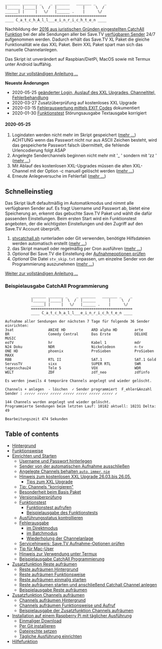     _______ _______ _    _ _______   _______ _    _
    |______ |_____|  \  /  |______      |     \  /
    ______| |     |   \/   |______ .    |      \/  
    ===============================================
    ____ C_a_t_c_h_A_l_l___e_i_n_r_i_c_h_t_e_n ____

Nachbildung der [2016 aus juristischen Gründen eingestellten CatchAll Funktion](https://tv-forum.info/viewtopic.php?f=33&t=619) bei der alle Sendungen aller bei Save.TV [verfügbaren Sender](https://hilfe.save.tv/Knowledgebase/50080/Senderliste) 24/7 aufgenommen werden. Dadurch erhält das Save.TV XL Paket die gleiche Funktionalität wie das XXL Paket. Beim XXL Paket spart man sich das manuelle Channelanlegen.

Das Skript ist unverändert auf Raspbian/DietPi, MacOS sowie mit Termux unter Android lauffähig.  

[Weiter zur vollständigen Anleitung ...](README-ext.md#table-of-contents)

**Neueste Änderungen**
  * 2020-05-25 [geänderter Login, Auslauf des XXL Upgrades, Channeltitel, Fehlerbehandlung](#2020-05-25)
  * 2020-03-27 Zusatzüberprüfung auf kostenloses XXL Upgrade
  * 2020-03-15 [Fehlerauswertung mittels EXIT Codes](README-ext.md#im-batchmodus) dokumentiert
  * 2020-01-30 [Funktionstest](README-ext.md#funktionstest) Störungsausgabe Textausgabe korrigiert

#### 2020-05-25
1. Logindaten werden nicht mehr im Skript gespeichert ([mehr …](README-ext.md#username-und-passwort))
ACHTUNG wenn das Passwort nicht nur aus ASCII Zeichen besteht, wird das gespeicherte Passwort falsch übermittelt, die fehlende Urlencodierung folgt ASAP
2. Angelegte Senderchannels beginnen nicht mehr mit '_ ' sondern mit 'zz ' ([mehr …](README-ext.md#aufbau-der-channeltitel))
3. Mit Ablauf des kostenlosen XXL-Upgrades müssen die alten XXL-Channel mit der Option -c manuell gelöscht werden ([mehr …](README-ext.md#hinweis-zum-ende-des-kostenlosen-xxl-upgrades-zum-2605))
4. Erneute Anlegeversuche im Fehlerfall ([mehr ...](README-ext.md#wiederholung-der-channelanlage))

## Schnelleinstieg
Das Skript läuft defaultmäßig im Automatikmodus und nimmt alle verfügbaren Sender auf. Es fragt Username und Passwort ab, bietet eine Speicherung an, erkennt das gebuchte Save.TV Paket und wählt die dafür passenden Einstellungen. Beim ersten Start wird ein Funktionstest angeboten, der die wichtigsten Einstellungen und den Zugriff auf den Save.TV Account überprüft.
1. [stvcatchall.sh](https://raw.githubusercontent.com/einstweilen/stv-catchall/master/stvcatchall.sh) runterladen oder Git verwenden, benötigte Hilfsdateien werden automatisch erstellt ([mehr …](README-ext.md#einmaliger-download))
2. das Skript manuell oder regelmäßig per Cron ausführen ([mehr …](README-ext.md#t%C3%A4gliche-ausf%C3%BChrung-einrichten))
3. *Optional* Bei Save.TV die Einstellung der [Aufnahmeoptionen prüfen](README-ext.md#servicehinweis-savetv-aufnahme-optionen-pr%C3%BCfen)
4. *Optional* Die Datei `stv_skip.txt` anpassen, um einzelne Sender von der Programmierung auszunehmen ([mehr …](README-ext.md#sender-von-der-automatischen-aufnahme-ausschlie%C3%9Fen))

[Weiter zur vollständigen Anleitung ...](README-ext.md#table-of-contents)

### Beispielausgabe CatchAll Programmierung
                _______ _______ _    _ _______   _______ _    _
                |______ |_____|  \  /  |______      |     \  /
                ______| |     |   \/   |______ .    |      \/ 
                ===============================================
                ____ C_a_t_c_h_a_l_l___e_i_n_r_i_c_h_t_e_n ____
		
	Aufnahme aller Sendungen der nächsten 7 Tage für folgende 36 Sender einrichten:
	3sat                ANIXE HD            ARD alpha HD        arte               
	BR                  Comedy Central      Das Erste           DELUXE MUSIC       
	eoTV                hr                  Kabel 1             mdr                
	N24 Doku            NDR                 Nickelodeon         n-tv               
	ONE HD              phoenix             ProSieben           ProSieben MAXX     
	RBB                 RTL II              SAT.1               SAT.1 Gold         
	ServusTV            sixx                SUPER RTL           SWR                
	tagesschau24        Tele 5              VOX                 WDR                
	WELT                ZDF                 zdf_neo             zdfinfo            
                                                                               
	Es werden jeweils 4 temporäre Channels angelegt und wieder gelöscht.
    
    Channels + anlegen  - löschen  ✓ Sender programmiert  F_ehler&Anzahl
    Sender : ✓✓✓✓✓ ✓✓✓✓✓ ✓✓✓✓✓ ✓✓✓✓✓ ✓✓✓✓✓ ✓✓✓✓✓ ✓✓✓✓✓ ✓ 

    144 Channels wurden angelegt und wieder gelöscht.
    Programmierte Sendungen beim letzten Lauf: 10182 aktuell: 10231 Delta: 49

    Bearbeitungszeit 474 Sekunden
## Table of contents
  * [Hintergrund](README-ext.md#hintergrund)
  * [Funktionsweise](README-ext.md#funktionsweise)
  * [Einrichten und Starten](README-ext.md#einrichten-und-starten)
    + [Username und Passwort hinterlegen](README-ext.md#username-und-passwort)
    + [Sender von der automatischen Aufnahme ausschließen](README-ext.md#sender-von-der-automatischen-aufnahme-ausschlie%C3%9Fen)
    + [Angelegte Channels behalten `auto`, `immer`, `nie`](README-ext.md#angelegte-channels-behalten-auto-immer-nie)
    + [Hinweis zum kostenlosen XXL Upgrade 26.03.bis 26.05.](README-ext.md#hinweis-zum-kostenlosen-xxl-upgrade-2603bis-2605)
        + [Tips zum XXL Upgrade](README-ext.md#tips-zum-xxl-upgrade)    
    + [Tip: Channels "korrigieren"](README-ext.md#tip-channels-korrigieren)
    + [Besonderheit beim Basis Paket](README-ext.md#besonderheit-beim-basis-paket)
    + [Versionsüberprüfung](README-ext.md#Versions%C3%BCberpr%C3%BCfung)
    + [Funktionstest](README-ext.md#funktionstest)
        + [Funktionstest aufrufen](README-ext.md#funktionstest-aufrufen)
    	+ [Beispielausgabe des Funktionstests](README-ext.md#beispielausgabe-des-funktionstests)
    + [Ausführungsstatus kontrollieren](README-ext.md#ausf%C3%BChrungsstatus-kontrollieren)
    + [Fehlerausgabe](README-ext.md#fehler-w%C3%A4hrend-der-skriptausf%C3%BChrung)
        + [im Direktmodus](README-ext.md#im-direktmodus)
    	+ [im Batchmodus](README-ext.md#im-batchmodus)
        + [Wiederholung der Channelanlage](#wiederholung-der-channelanlage)
    + [Servicehinweis: Save.TV Aufnahme-Optionen prüfen](README-ext.md#servicehinweis-savetv-aufnahme-optionen-pr%C3%BCfen)
    + [Tip für Mac-User](README-ext.md#tip-f%C3%BCr-mac-user)
    + [Hinweis zur Verwendung unter Termux](README-ext.md#hinweis-zur-verwendung-unter-termux)
    + [Beispielausgabe CatchAll Programmierung](README-ext.md#beispielausgabe-catchall-programmierung)
  * [Zusatzfunktion Reste aufräumen](README-ext.md#zusatzfunktion-reste-aufr%C3%A4umen)
    + [Reste aufräumen Hintergrund](README-ext.md#reste-aufr%C3%A4umen-hintergrund)
    + [Reste aufräumen Funktionsweise](README-ext.md#reste-aufr%C3%A4umen-funktionsweise)
    + [Reste aufräumen einmalig starten](README-ext.md#reste-aufr%C3%A4umen-einmalig-starten)
    + [Reste aufräumen starten und anschließend Catchall Channel anlegen](README-ext.md#reste-aufr%C3%A4umen-starten-und-anschlie%C3%9Fend-catchall-channel-anlegen)
    + [Beispielausgabe Reste aufräumen](README-ext.md#beispielausgabe-reste-aufr%C3%A4umen)
  * [Zusatzfunktion Channels aufräumen](README-ext.md#zusatzfunktion-channels-aufr%C3%A4umen)
    + [Channels aufräumen Hintergrund](README-ext.md#channels-aufr%C3%A4umen-hintergrund)
    + [Channels aufräumen Funktionsweise und Aufruf](README-ext.md#channels-aufr%C3%A4umen-funktionsweise-und-aufruf)
    + [Beispielausgabe der Zusatzfunktion Channels aufräumen](README-ext.md#beispielausgabe-der-zusatzfunktion-channels-aufr%C3%A4umen)
  * [Installation auf einem Raspberry Pi mit täglicher Ausführung](README-ext.md#installation-auf-einem-raspberry-pi-mit-t%C3%A4glicher-ausf%C3%BChrung)
    + [Einmaliger Download](README-ext.md#einmaliger-download)
    + [Per Git installieren](README-ext.md#per-git-installieren)
    + [Dateirechte setzen](README-ext.md#dateirechte-setzen)
    + [Tägliche Ausführung einrichten](README-ext.md#t%C3%A4gliche-ausf%C3%BChrung-einrichten)
  * [Hilfefunktion](README-ext.md#hilfefunktion)

